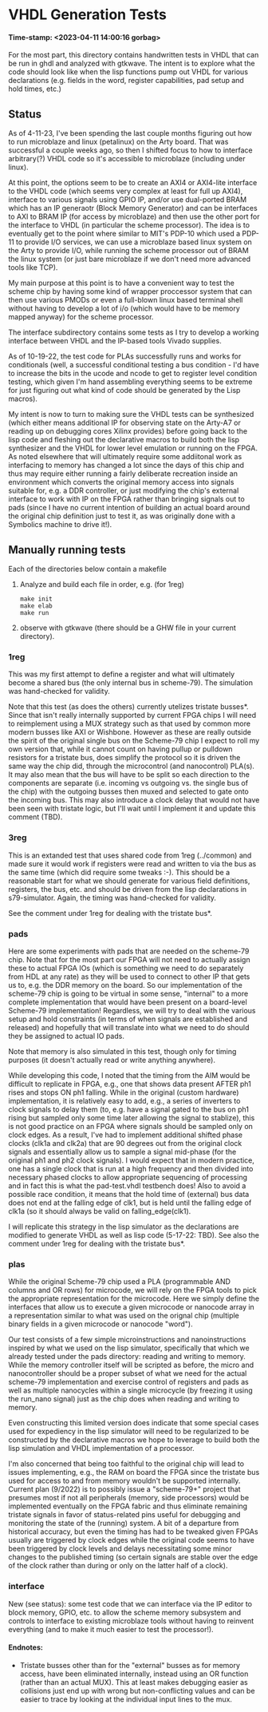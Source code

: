 # VHDL Generation Tests
#### Time-stamp: <2023-04-11 14:00:16 gorbag>

For the most part, this directory contains handwritten tests in VHDL that can
be run in ghdl and analyzed with gtkwave. The intent is to explore what the
code should look like when the lisp functions pump out VHDL for various
declarations (e.g. fields in the word, register capabilities, pad setup and
hold times, etc.)

## Status

As of 4-11-23, I've been spending the last couple months figuring out how to
run microblaze and linux (petalinux) on the Arty board. That was successful a
couple weeks ago, so then I shifted focus to how to interface arbitrary(?) VHDL
code so it's accessible to microblaze (including under linux).

At this point, the options seem to be to create an AXI4 or AXI4-lite interface
to the VHDL code (which seems very complex at least for full up AXI4),
interface to various signals using GPIO IP, and/or use dual-ported BRAM which
has an IP generaotr (Block Memory Generator) and can be interfaces to AXI to
BRAM IP (for access by microblaze) and then use the other port for the
interface to VHDL (in particular the scheme processor). The idea is to
eventually get to the point where similar to MIT's PDP-10 which used a PDP-11
to provide I/O services, we can use a microblaze based linux system on the Arty
to provide I/O, while running the scheme processor out of BRAM the linux system
(or just bare microblaze if we don't need more advanced tools like TCP). 

My main purpose at this point is to have a convenient way to test the scheme
chip by having some kind of wrapper proccessor system that can then use various
PMODs or even a full-blown linux based terminal shell without having to develop
a lot of i/o (which would have to be memory mapped anyway) for the scheme
processor. 

The interface subdirectory contains some tests as I try to develop a working
interface between VHDL and the IP-based tools Vivado supplies.

As of 10-19-22, the test code for PLAs successfully runs and works for
conditionals (well, a successful conditional testing a bus condition - I'd have
to increase the bits in the ucode and ncode to get to register level condition
testing, which given I'm hand assembling everything seems to be extreme for
just figuring out what kind of code should be generated by the Lisp macros). 

My intent is now to turn to making sure the VHDL tests can be synthesized
(which either means additional IP for observing state on the Arty-A7 or reading
up on debugging cores Xilinx provides) before going back to the lisp code and
fleshing out the declarative macros to build both the lisp synthesizer and the
VHDL for lower level emulation or running on the FPGA. As noted elsewhere that
will ultimately require some addiitonal work as interfacing to memory has
changed a lot since the days of this chip and thus may require either running a
fairly deliberate recreation inside an environment which converts the original
memory access into signals suitable for, e.g. a DDR controller, or just
modifying the chip's external interface to work with IP on the FPGA rather than
bringing signals out to pads (since I have no current intention of building an
actual board around the original chip definition just to test it, as was
originally done with a Symbolics machine to drive it!).

## Manually running tests
Each of the directories below contain a makefile

1. Analyze and build each file in order, e.g. (for 1reg)

	```
    make init
    make elab
    make run
	```

2. observe with gtkwave (there should be a GHW file in your current directory). 
   
### 1reg

This was my first attempt to define a register and what will ultimately become
a shared bus (the only internal bus in scheme-79). The simulation was
hand-checked for validity.

Note that this test (as does the others) currently utelizes tristate
busses*. Since that isn't really internally supported by current FPGA chips I
will need to reimplement using a MUX strategy such as that used by common more
modern busses like AXI or Wishbone. However as these are really outside the
spirit of the original single bus on the Scheme-79 chip I expect to roll my own
version that, while it cannot count on having pullup or pulldown resistors for
a tristate bus, does simplify the protocol so it is driven the same way the
chip did, through the microcontrol (and nanocontrol) PLA(s). It may also mean
that the bus will have to be split so each direction to the components are
separate (i.e. incoming vs outgoing vs. the single bus of the chip) with the
outgoing busses then muxed and selected to gate onto the incoming bus. This may
also introduce a clock delay that would not have been seen with tristate logic,
but I'll wait until I implement it and update this comment (TBD).

### 3reg

This is an extanded test that uses shared code from 1reg (../common) and made
sure it would work if registers were read and written to via the bus as the
same time (which did require some tweaks :-). This should be a reasonable start
for what we should generate for various field definitions, registers, the bus,
etc. and should be driven from the lisp declarations in s79-simulator. Again,
the timing was hand-checked for validity.

See the comment under 1reg for dealing with the tristate bus*.

### pads

Here are some experiments with pads that are needed on the scheme-79 chip. Note
that for the most part our FPGA will not need to actually assign these to
actual FPGA IOs (which is something we need to do separately from HDL at any
rate) as they will be used to connect to other IP that gets us to, e.g. the DDR
memory on the board. So our implementation of the scheme-79 chip is going to be
virtual in some sense, "internal" to a more complete implementation that would
have been present on a board-level Scheme-79 implementation! Regardless, we
will try to deal with the various setup and hold constraints (in terms of when
signals are established and released) and hopefully that will translate into
what we need to do should they be assigned to actual IO pads.

Note that memory is also simulated in this test, though only for timing
purposes (it doesn't actually read or write anything anywhere).

While developing this code, I noted that the timing from the AIM would be
difficult to replicate in FPGA, e.g., one that shows data present AFTER ph1
rises and stops ON ph1 falling. While in the original (custom hardware)
implementation, it is relatively easy to add, e.g., a series of inverters to
clock signals to delay them (to, e.g. have a signal gated to the bus on ph1
rising but sampled only some time later allowing the signal to stablize), this
is not good practice on an FPGA where signals should be sampled only on clock
edges. As a result, I've had to implement additional shifted phase clocks
(clk1a and clk2a) that are 90 degrees out from the original clock signals and
essentially allow us to sample a signal mid-phase (for the original ph1 and ph2
clock signals). I would expect that in modern practice, one has a single clock
that is run at a high frequency and then divided into necessary phased clocks
to allow appropriate sequencing of processing and in fact this is what the
pad-test.vhdl testbench does! Also to avoid a possible race condition, it means
that the hold time of (external) bus data does not end at the falling edge of
clk1, but is held until the falling edge of clk1a (so it should always be valid
on falling_edge(clk1).

I will replicate this strategy in the lisp simulator as the declarations are
modified to generate VHDL as well as lisp code (5-17-22: TBD). See also the
comment under 1reg for dealing with the tristate bus*.

### plas

While the original Scheme-79 chip used a PLA (programmable AND columns and OR
rows) for microcode, we will rely on the FPGA tools to pick the appropriate
representation for the microcode. Here we simply define the interfaces that
allow us to execute a given microcode or nanocode array in a representation
similar to what was used on the orignal chip (multiple binary fields in a given
microcode or nanocode "word"). 

Our test consists of a few simple microinstructions and nanoinstructions
inspired by what we used on the lisp simulator, specifically that which we
already tested under the pads directory: reading and writing to memory. While
the memory controller itself will be scripted as before, the micro and
nanocontroller should be a proper subset of what we need for the actual
scheme-79 implementation and exercise control of registers and pads as well as
multiple nanocycles within a single microcycle (by freezing it using the
run_nano signal) just as the chip does when reading and writing to memory.

Even constructing this limited version does indicate that some special cases
used for expediency in the lisp simulator will need to be regularized to be
constructed by the declarative macros we hope to leverage to build both the
lisp simulation and VHDL implementation of a processor. 

I'm also concerned that being too faithful to the original chip will lead to
issues implementing, e.g., the RAM on board the FPGA since the tristate bus
used for access to and from memory wouldn't be supported internally. Current
plan (9/2022) is to possibly issue a "scheme-79+" project that presumes most if
not all peripherals (memory, side processors) would be implemented eventually
on the FPGA fabric and thus eliminate remaining tristate signals in favor of
status-related pins useful for debugging and monitoring the state of the
(running) system. A bit of a departure from historical accuracy, but even the
timing has had to be tweaked given FPGAs usually are triggered by clock edges
while the original code seems to have been triggered by clock levels and delays
necessitating some minor changes to the published timing (so certain signals
are stable over the edge of the clock rather than during or only on the latter
half of a clock).

### interface

New (see status): some test code that we can interface via the IP editor to
block memory, GPIO, etc. to allow the scheme memory subsystem and controls to
interface to existing microblaze tools without having to reinvent everything
(and to make it much easier to test the processor!).

#### Endnotes:

* Tristate busses other than for the "external" busses as for memory access,
  have been eliminated internally, instead using an OR function (rather than an
  actual MUX). This at least makes debugging easier as collisions just end up
  with wrong but non-conflicting values and can be easier to trace by looking
  at the individual input lines to the mux.
  
